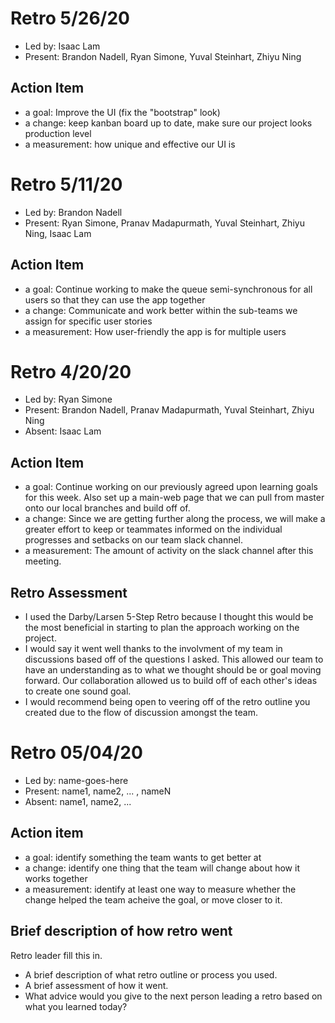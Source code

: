 # Retro 5/26/20

- Led by: Isaac Lam
- Present: Brandon Nadell, Ryan Simone, Yuval Steinhart, Zhiyu Ning

## Action Item

- a goal: Improve the UI (fix the "bootstrap" look)
- a change: keep kanban board up to date, make sure our project looks production level
- a measurement: how unique and effective our UI is

# Retro 5/11/20

- Led by: Brandon Nadell
- Present: Ryan Simone, Pranav Madapurmath, Yuval Steinhart, Zhiyu Ning, Isaac Lam

## Action Item

- a goal: Continue working to make the queue semi-synchronous for all users so that they can use the app together
- a change: Communicate and work better within the sub-teams we assign for specific user stories
- a measurement: How user-friendly the app is for multiple users

# Retro 4/20/20

- Led by: Ryan Simone
- Present: Brandon Nadell, Pranav Madapurmath, Yuval Steinhart, Zhiyu Ning
- Absent: Isaac Lam

## Action Item

- a goal: Continue working on our previously agreed upon learning goals for this week. Also set up a main-web page that we can pull from master onto our local branches and build off of.
- a change: Since we are getting further along the process, we will make a greater effort to keep or teammates informed on the individual progresses and setbacks on our team slack channel.
- a measurement: The amount of activity on the slack channel after this meeting.

## Retro Assessment

- I used the Darby/Larsen 5-Step Retro because I thought this would be the most beneficial in starting to plan the approach working on the project.
- I would say it went well thanks to the involvment of my team in discussions based off of the questions I asked. This allowed our team to have an understanding as to what we thought should be or goal moving forward. Our collaboration allowed us to build off of each other's ideas to create one sound goal.
- I would recommend being open to veering off of the retro outline you created due to the flow of discussion amongst the team.

# Retro 05/04/20

- Led by: name-goes-here
- Present: name1, name2, ... , nameN
- Absent: name1, name2, ...

## Action item

- a goal: identify something the team wants to get better at
- a change: identify one thing that the team will change about how it works together
- a measurement: identify at least one way to measure whether the change helped the team acheive the goal, or move closer to it.

## Brief description of how retro went

Retro leader fill this in.

- A brief description of what retro outline or process you used.
- A brief assessment of how it went.
- What advice would you give to the next person leading a retro
  based on what you learned today?
